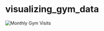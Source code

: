 # visualizing_gym_data

![Monthly Gym Visits](http://rhys-fernandes.github.io/visualizing_gym_data/line_chart.svg)
